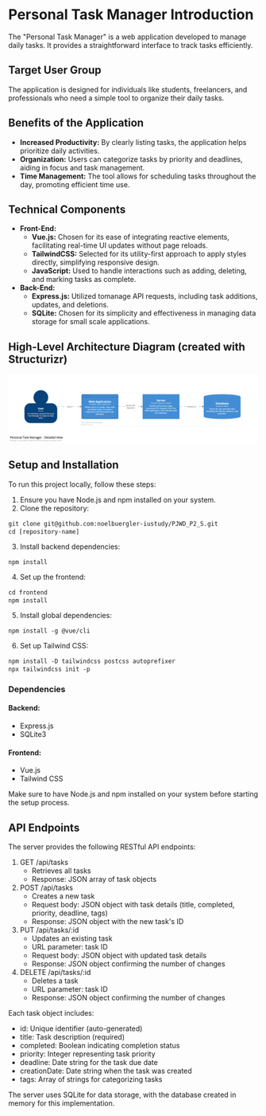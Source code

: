 # Personal Task Manager Introduction
The "Personal Task Manager" is a web application developed to manage daily tasks. It provides a straightforward interface to track tasks efficiently.

## Target User Group
The application is designed for individuals like students, freelancers, and professionals who need a simple tool to organize their daily tasks.

## Benefits of the Application
* **Increased Productivity:** By clearly listing tasks, the application helps prioritize daily activities.
* **Organization:** Users can categorize tasks by priority and deadlines, aiding in focus and task management.
* **Time Management:** The tool allows for scheduling tasks throughout the day, promoting efficient time use.

## Technical Components
* **Front-End:**
    * **Vue.js:** Chosen for its ease of integrating reactive elements, facilitating real-time UI updates without page reloads.
    * **TailwindCSS:** Selected for its utility-first approach to apply styles directly, simplifying responsive design.
    * **JavaScript:** Used to handle interactions such as adding, deleting, and marking tasks as complete.
* **Back-End:**
    * **Express.js:** Utilized tomanage API requests, including task additions, updates, and deletions.
    * **SQLite:** Chosen for its simplicity and effectiveness in managing data storage for small scale applications.

## High-Level Architecture Diagram (created with Structurizr)
![High-Level Architecture Diagram (created with Structurizr)](/docs/images/structurizr-93763-Container-001.png)

## Setup and Installation
To run this project locally, follow these steps:
1. Ensure you have Node.js and npm installed on your system.
2. Clone the repository:
```
git clone git@github.com:noelbuergler-iustudy/PJWD_P2_S.git
cd [repository-name]
```
3. Install backend dependencies:
```
npm install
```
4. Set up the frontend:
```
cd frontend
npm install
```
5. Install global dependencies:
```
npm install -g @vue/cli
```
6. Set up Tailwind CSS:
```
npm install -D tailwindcss postcss autoprefixer
npx tailwindcss init -p
```

### Dependencies

#### Backend:
- Express.js
- SQLite3

#### Frontend:
- Vue.js
- Tailwind CSS

Make sure to have Node.js and npm installed on your system before starting the setup process.

## API Endpoints
The server provides the following RESTful API endpoints:
1. GET /api/tasks
    - Retrieves all tasks
    - Response: JSON array of task objects
2. POST /api/tasks
    - Creates a new task
    - Request body: JSON object with task details (title, completed, priority, deadline, tags)
    - Response: JSON object with the new task's ID
3. PUT /api/tasks/:id
    - Updates an existing task
    - URL parameter: task ID
    - Request body: JSON object with updated task details
    - Response: JSON object confirming the number of changes
4. DELETE /api/tasks/:id
    - Deletes a task
    - URL parameter: task ID
    - Response: JSON object confirming the number of changes

Each task object includes:
- id: Unique identifier (auto-generated)
- title: Task description (required)
- completed: Boolean indicating completion status
- priority: Integer representing task priority
- deadline: Date string for the task due date
- creationDate: Date string when the task was created
- tags: Array of strings for categorizing tasks

The server uses SQLite for data storage, with the database created in memory for this implementation.